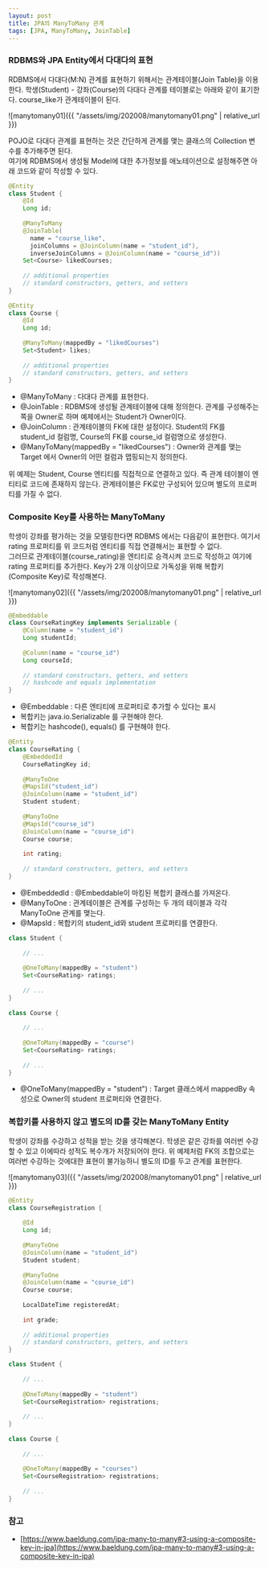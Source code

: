 ```yaml
---
layout: post
title: JPA의 ManyToMany 관계
tags: [JPA, ManyToMany, JoinTable]
---
```


### RDBMS와 JPA Entity에서 다대다의 표현

RDBMS에서 다대다(M:N) 관계를 표현하기 위해서는 관계테이블(Join Table)을 이용한다. 학생(Student) - 강좌(Course)의 다대다 관계를 테이블로는 아래와 같이 표기한다. course_like가 관계테이블이 된다.

![manytomany01]({{ "/assets/img/202008/manytomany01.png" | relative_url }})

POJO로 다대다 관계를 표현하는 것은 간단하게 관계를 맺는 클래스의 Collection 변수를 추가해주면 된다.  
여기에 RDBMS에서 생성될 Model에 대한 추가정보를 애노테이션으로 설정해주면 아래 코드와 같이 작성할 수 있다. 

```java
@Entity
class Student {
    @Id
    Long id;
 
    @ManyToMany
    @JoinTable(
      name = "course_like", 
      joinColumns = @JoinColumn(name = "student_id"), 
      inverseJoinColumns = @JoinColumn(name = "course_id"))
    Set<Course> likedCourses;
 
    // additional properties
    // standard constructors, getters, and setters
}
 
@Entity
class Course {
    @Id
    Long id;
 
    @ManyToMany(mappedBy = "likedCourses")
    Set<Student> likes;
 
    // additional properties
    // standard constructors, getters, and setters
}
```

- @ManyToMany : 다대다 관계를 표현한다.
- @JoinTable : RDBMS에 생성될 관계테이블에 대해 정의한다. 관계를 구성해주는 쪽을 Owner로 하며 예제에서는 Student가 Owner이다.
- @JoinColumn : 관계테이블의 FK에 대한 설정이다. Student의 FK를 student_id 컬럼명, Course의 FK를 course_id 컬럼명으로 생성한다.
- @ManyToMany(mappedBy = "likedCourses") : Owner와 관계를 맺는 Target 에서 Owner의 어떤 컬럼과 맵핑되는지 정의한다.

위 예제는 Student, Course 엔티티를 직접적으로 연결하고 있다. 즉 관계 테이블이 엔티티로 코드에 존재하지 않는다. 관계테이블은 FK로만 구성되어 있으며 별도의 프로퍼티를 가질 수 없다.

### Composite Key를 사용하는 ManyToMany

학생이 강좌를 평가하는 것을 모델링한다면 RDBMS 에서는 다음같이 표현한다. 여기서 rating 프로퍼티를 위 코드처럼 엔티티를 직접 연결해서는 표현할 수 없다.  
그러므로 관계테이블(course_rating)을 엔티티로 승격시켜 코드로 작성하고 여기에 rating 프로퍼티를 추가한다. Key가 2개 이상이므로 가독성을 위해 복합키(Composite Key)로 작성해본다.

![manytomany02]({{ "/assets/img/202008/manytomany01.png" | relative_url }})

```java
@Embeddable
class CourseRatingKey implements Serializable {
    @Column(name = "student_id")
    Long studentId;
 
    @Column(name = "course_id")
    Long courseId;
 
    // standard constructors, getters, and setters
    // hashcode and equals implementation
}
```

- @Embeddable : 다른 엔티티에 프로퍼티로 추가할 수 있다는 표시
- 복합키는 java.io.Serializable 를 구현해야 한다.
- 복합키는 hashcode(), equals() 를 구현해야 한다.

```java
@Entity
class CourseRating {
    @EmbeddedId
    CourseRatingKey id;
 
    @ManyToOne
    @MapsId("student_id")
    @JoinColumn(name = "student_id")
    Student student;
 
    @ManyToOne
    @MapsId("course_id")
    @JoinColumn(name = "course_id")
    Course course;
 
    int rating;
    
    // standard constructors, getters, and setters
}
```

- @EmbeddedId : @Embeddable이 마킹된 복합키 클래스를 가져온다.
- @ManyToOne : 관계테이블은 관계를 구성하는 두 개의 테이블과 각각 ManyToOne 관계를 맺는다.
- @MapsId : 복합키의 student_id와 student 프로퍼티를 연결한다.

```java
class Student {
 
    // ...
 
    @OneToMany(mappedBy = "student")
    Set<CourseRating> ratings;
 
    // ...
}
 
class Course {
 
    // ...
 
    @OneToMany(mappedBy = "course")
    Set<CourseRating> ratings;
 
    // ...
}
```

- @OneToMany(mappedBy = "student") : Target 클래스에서 mappedBy 속성으로 Owner의 student 프로퍼티와 연결한다.

### 복합키를 사용하지 않고 별도의 ID를 갖는 ManyToMany Entity

학생이 강좌를 수강하고 성적을 받는 것을 생각해본다. 학생은 같은 강좌를 여러번 수강할 수 있고 이에따라 성적도 복수개가 저장되어야 한다. 위 예제처럼 FK의 조합으로는 여러번 수강하는 것에대한 표현이 불가능하니 별도의 ID를 두고 관계를 표현한다.

![manytomany03]({{ "/assets/img/202008/manytomany01.png" | relative_url }})

```java
@Entity
class CourseRegistration {
 
    @Id
    Long id;
 
    @ManyToOne
    @JoinColumn(name = "student_id")
    Student student;
 
    @ManyToOne
    @JoinColumn(name = "course_id")
    Course course;
 
    LocalDateTime registeredAt;
 
    int grade;
    
    // additional properties
    // standard constructors, getters, and setters
}
```

```java
class Student {
 
    // ...
 
    @OneToMany(mappedBy = "student")
    Set<CourseRegistration> registrations;
 
    // ...
}
 
class Course {
 
    // ...
 
    @OneToMany(mappedBy = "courses")
    Set<CourseRegistration> registrations;
 
    // ...
}
```

### 참고

- [https://www.baeldung.com/jpa-many-to-many#3-using-a-composite-key-in-jpa](https://www.baeldung.com/jpa-many-to-many#3-using-a-composite-key-in-jpa)
